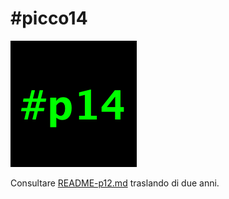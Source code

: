 # #picco14
![#p14](favicons/p14.png)

Consultare [README-p12.md](README-p12.md) traslando di due anni.
